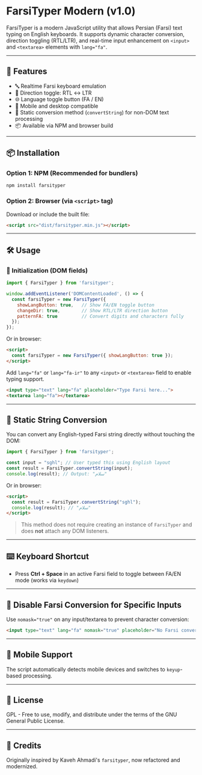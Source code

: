 # FarsiTyper Modern (v1.0)

FarsiTyper is a modern JavaScript utility that allows Persian (Farsi) text typing on English keyboards. It supports dynamic character conversion, direction toggling (RTL/LTR), and real-time input enhancement on `<input>` and `<textarea>` elements with `lang="fa"`.

---

## 🚀 Features

- 🔤 Realtime Farsi keyboard emulation
- 🔁 Direction toggle: RTL ↔️ LTR
- 🌐 Language toggle button (FA / EN)
- 📱 Mobile and desktop compatible
- 🧠 Static conversion method (`convertString`) for non-DOM text processing
- 📦 Available via NPM and browser build

---

## 📦 Installation

### Option 1: NPM (Recommended for bundlers)
```bash
npm install farsityper
```

### Option 2: Browser (via `<script>` tag)
Download or include the built file:
```html
<script src="dist/farsityper.min.js"></script>
```

---

## 🛠️ Usage

### 🧬 Initialization (DOM fields)
```js
import { FarsiTyper } from 'farsityper';

window.addEventListener('DOMContentLoaded', () => {
  const farsiTyper = new FarsiTyper({
    showLangButton: true,   // Show FA/EN toggle button
    changeDir: true,        // Show RTL/LTR direction button
    patternFA: true         // Convert digits and characters fully
  });
});
```

Or in browser:
```html
<script>
  const farsiTyper = new FarsiTyper({ showLangButton: true });
</script>
```

Add `lang="fa"` or `lang="fa-ir"` to any `<input>` or `<textarea>` field to enable typing support.

```html
<input type="text" lang="fa" placeholder="Type Farsi here...">
<textarea lang="fa"></textarea>
```

---

## 🧪 Static String Conversion
You can convert any English-typed Farsi string directly without touching the DOM:

```js
import { FarsiTyper } from 'farsityper';

const input = "sghl"; // User typed this using English layout
const result = FarsiTyper.convertString(input);
console.log(result); // Output: "سلام"
```

Or in browser:
```html
<script>
  const result = FarsiTyper.convertString("sghl");
  console.log(result); // "سلام"
</script>
```

> This method does not require creating an instance of `FarsiTyper` and does **not** attach any DOM listeners.

---

## ⌨️ Keyboard Shortcut
- Press **Ctrl + Space** in an active Farsi field to toggle between FA/EN mode (works via `keydown`)

---

## 🔘 Disable Farsi Conversion for Specific Inputs
Use `nomask="true"` on any input/textarea to prevent character conversion:

```html
<input type="text" lang="fa" nomask="true" placeholder="No Farsi conversion here...">
```

---

## 📱 Mobile Support
The script automatically detects mobile devices and switches to `keyup`-based processing.

---

## 🔐 License

GPL - Free to use, modify, and distribute under the terms of the GNU General Public License.

---

## 🙌 Credits
Originally inspired by Kaveh Ahmadi's `farsityper`, now refactored and modernized.